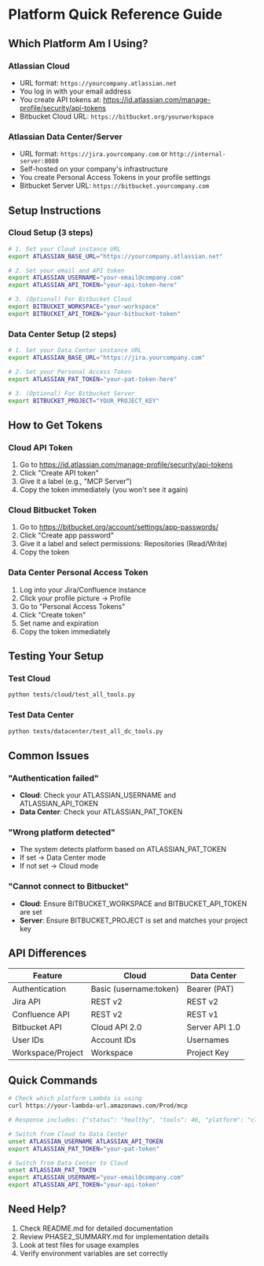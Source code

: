 # Platform Quick Reference Guide

## Which Platform Am I Using?

### Atlassian Cloud
- URL format: `https://yourcompany.atlassian.net`
- You log in with your email address
- You create API tokens at: https://id.atlassian.com/manage-profile/security/api-tokens
- Bitbucket Cloud URL: `https://bitbucket.org/yourworkspace`

### Atlassian Data Center/Server
- URL format: `https://jira.yourcompany.com` or `http://internal-server:8080`
- Self-hosted on your company's infrastructure
- You create Personal Access Tokens in your profile settings
- Bitbucket Server URL: `https://bitbucket.yourcompany.com`

## Setup Instructions

### Cloud Setup (3 steps)
```bash
# 1. Set your Cloud instance URL
export ATLASSIAN_BASE_URL="https://yourcompany.atlassian.net"

# 2. Set your email and API token
export ATLASSIAN_USERNAME="your-email@company.com"
export ATLASSIAN_API_TOKEN="your-api-token-here"

# 3. (Optional) For Bitbucket Cloud
export BITBUCKET_WORKSPACE="your-workspace"
export BITBUCKET_API_TOKEN="your-bitbucket-token"
```

### Data Center Setup (2 steps)
```bash
# 1. Set your Data Center instance URL
export ATLASSIAN_BASE_URL="https://jira.yourcompany.com"

# 2. Set your Personal Access Token
export ATLASSIAN_PAT_TOKEN="your-pat-token-here"

# 3. (Optional) For Bitbucket Server
export BITBUCKET_PROJECT="YOUR_PROJECT_KEY"
```

## How to Get Tokens

### Cloud API Token
1. Go to https://id.atlassian.com/manage-profile/security/api-tokens
2. Click "Create API token"
3. Give it a label (e.g., "MCP Server")
4. Copy the token immediately (you won't see it again)

### Cloud Bitbucket Token
1. Go to https://bitbucket.org/account/settings/app-passwords/
2. Click "Create app password"
3. Give it a label and select permissions: Repositories (Read/Write)
4. Copy the token

### Data Center Personal Access Token
1. Log into your Jira/Confluence instance
2. Click your profile picture → Profile
3. Go to "Personal Access Tokens"
4. Click "Create token"
5. Set name and expiration
6. Copy the token immediately

## Testing Your Setup

### Test Cloud
```bash
python tests/cloud/test_all_tools.py
```

### Test Data Center
```bash
python tests/datacenter/test_all_dc_tools.py
```

## Common Issues

### "Authentication failed"
- **Cloud**: Check your ATLASSIAN_USERNAME and ATLASSIAN_API_TOKEN
- **Data Center**: Check your ATLASSIAN_PAT_TOKEN

### "Wrong platform detected"
- The system detects platform based on ATLASSIAN_PAT_TOKEN
- If set → Data Center mode
- If not set → Cloud mode

### "Cannot connect to Bitbucket"
- **Cloud**: Ensure BITBUCKET_WORKSPACE and BITBUCKET_API_TOKEN are set
- **Server**: Ensure BITBUCKET_PROJECT is set and matches your project key

## API Differences

| Feature | Cloud | Data Center |
|---------|-------|-------------|
| Authentication | Basic (username:token) | Bearer (PAT) |
| Jira API | REST v2 | REST v2 |
| Confluence API | REST v2 | REST v1 |
| Bitbucket API | Cloud API 2.0 | Server API 1.0 |
| User IDs | Account IDs | Usernames |
| Workspace/Project | Workspace | Project Key |

## Quick Commands

```bash
# Check which platform Lambda is using
curl https://your-lambda-url.amazonaws.com/Prod/mcp

# Response includes: {"status": "healthy", "tools": 46, "platform": "cloud"}

# Switch from Cloud to Data Center
unset ATLASSIAN_USERNAME ATLASSIAN_API_TOKEN
export ATLASSIAN_PAT_TOKEN="your-pat-token"

# Switch from Data Center to Cloud
unset ATLASSIAN_PAT_TOKEN
export ATLASSIAN_USERNAME="your-email@company.com"
export ATLASSIAN_API_TOKEN="your-api-token"
```

## Need Help?

1. Check README.md for detailed documentation
2. Review PHASE2_SUMMARY.md for implementation details
3. Look at test files for usage examples
4. Verify environment variables are set correctly

